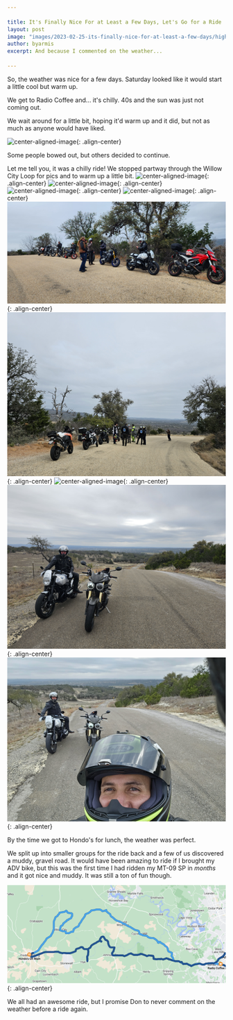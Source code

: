 ```yaml
---

title: It's Finally Nice For at Least a Few Days, Let's Go for a Ride
layout: post
image: "images/2023-02-25-its-finally-nice-for-at-least-a-few-days/highres_510928247.jpg"
author: byarmis
excerpt: And because I commented on the weather...

---
```


So, the weather was nice for a few days.  Saturday looked like it would start a little cool but warm up.

We get to Radio Coffee and... it's chilly.  40s and the sun was just not coming out.

We wait around for a little bit, hoping it'd warm up and it did, but not as much as anyone would have liked.

![center-aligned-image](/images/2023-02-25-its-finally-nice-for-at-least-a-few-days/highres_510895940.jpg){: .align-center}

Some people bowed out, but others decided to continue.

Let me tell you, it was a chilly ride!  We stopped partway through the Willow City Loop for pics and to warm up a little bit.
![center-aligned-image](/images/2023-02-25-its-finally-nice-for-at-least-a-few-days/highres_510895939.jpg){: .align-center}
![center-aligned-image](/images/2023-02-25-its-finally-nice-for-at-least-a-few-days/highres_510895941.jpg){: .align-center}
![center-aligned-image](/images/2023-02-25-its-finally-nice-for-at-least-a-few-days/highres_510895942.jpg){: .align-center}
![center-aligned-image](/images/2023-02-25-its-finally-nice-for-at-least-a-few-days/highres_510895943.jpg){: .align-center}
![center-aligned-image](/images/2023-02-25-its-finally-nice-for-at-least-a-few-days/highres_510903707.jpg){: .align-center}
![center-aligned-image](/images/2023-02-25-its-finally-nice-for-at-least-a-few-days/highres_510928240.jpg){: .align-center}
![center-aligned-image](/images/2023-02-25-its-finally-nice-for-at-least-a-few-days/highres_510895938.jpg){: .align-center}
![center-aligned-image](/images/2023-02-25-its-finally-nice-for-at-least-a-few-days/highres_510928218.jpg){: .align-center}
![center-aligned-image](/images/2023-02-25-its-finally-nice-for-at-least-a-few-days/highres_510928221.jpg){: .align-center}

By the time we got to Hondo's for lunch, the weather was perfect.

We split up into smaller groups for the ride back and a few of us discovered a muddy, gravel road.  It would have been amazing to ride if I brought my ADV bike, but this was the first time I had ridden my MT-09 SP in _months_ and it got nice and muddy.  It was still a ton of fun though.
 
![center-aligned-image](/images/2023-02-25-its-finally-nice-for-at-least-a-few-days/map.png){: .align-center}

We all had an awesome ride, but I promise Don to never comment on the weather before a ride again.

